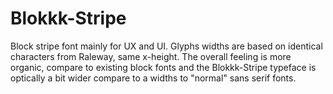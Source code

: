# Blokkk-Stripe
Block stripe font mainly for UX and UI. Glyphs widths are based on identical characters from Raleway, same x-height. The overall feeling is more organic, compare to existing block fonts and the Blokkk-Stripe typeface is optically a bit wider compare to a widths to "normal" sans serif fonts.
